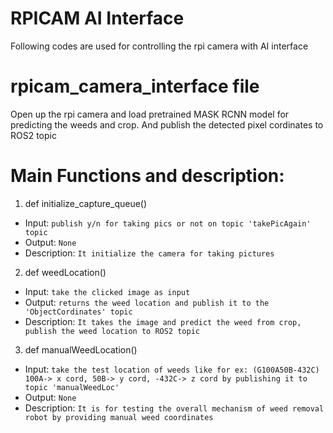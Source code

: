 # RPICAM AI Interface
Following codes are used for controlling the rpi camera with AI interface

# rpicam_camera_interface file
Open up the rpi camera and load pretrained MASK RCNN model for predicting the weeds and crop. And publish the detected pixel cordinates to ROS2 topic 

# Main Functions and description:
1) def initialize_capture_queue()
- Input: `publish y/n for taking pics or not on topic 'takePicAgain' topic`
- Output: `None`
- Description: `It initialize the camera for taking pictures`

2) def weedLocation()
- Input: `take the clicked image as input`
- Output: `returns the weed location and publish it to the 'ObjectCordinates' topic`
- Description: `It takes the image and predict the weed from crop, publish the weed location to ROS2 topic`

3) def manualWeedLocation()
- Input: `take the test location of weeds like for ex: (G100A50B-432C) 100A-> x cord, 50B-> y cord, -432C-> z cord by publishing it to topic 'manualWeedLoc'`
- Output: `None`
- Description: `It is for testing the overall mechanism of weed removal robot by providing manual weed coordinates`
